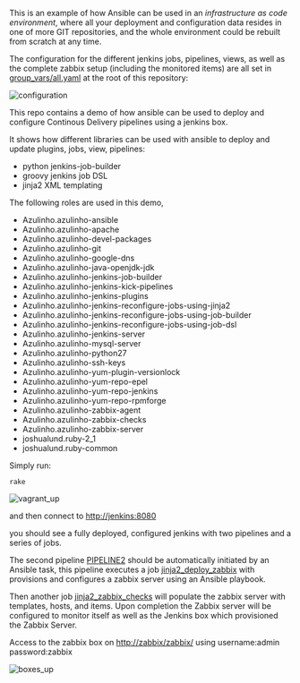 This is an example of how Ansible can be used in an *infrastructure as code environment*,
where all your deployment and configuration data resides in one of more GIT repositories, and the whole environment could be rebuilt from scratch at any time.

The configuration for the different jenkins jobs, pipelines, views,
as well as the complete zabbix setup (including the monitored items) are all set in [group_vars/all.yaml](https://github.com/Azulinho/ansible-jenkins-showcase/blob/master/group_vars/all.yaml) at the root of this repository:

![configuration](https://github.com/Azulinho/ansible-jenkins-showcase/raw/master/videos/part0.gif)

This repo contains a demo of how ansible can be used to deploy and configure Continous Delivery pipelines using
a jenkins box.

It shows how different libraries can be used with ansible to deploy and update plugins, jobs, view, pipelines:

* python jenkins-job-builder
* groovy jenkins job DSL
* jinja2 XML templating


The following roles are used in this demo,

* Azulinho.azulinho-ansible
* Azulinho.azulinho-apache
* Azulinho.azulinho-devel-packages
* Azulinho.azulinho-git
* Azulinho.azulinho-google-dns
* Azulinho.azulinho-java-openjdk-jdk
* Azulinho.azulinho-jenkins-job-builder
* Azulinho.azulinho-jenkins-kick-pipelines
* Azulinho.azulinho-jenkins-plugins
* Azulinho.azulinho-jenkins-reconfigure-jobs-using-jinja2
* Azulinho.azulinho-jenkins-reconfigure-jobs-using-job-builder
* Azulinho.azulinho-jenkins-reconfigure-jobs-using-job-dsl
* Azulinho.azulinho-jenkins-server
* Azulinho.azulinho-mysql-server
* Azulinho.azulinho-python27
* Azulinho.azulinho-ssh-keys
* Azulinho.azulinho-yum-plugin-versionlock
* Azulinho.azulinho-yum-repo-epel
* Azulinho.azulinho-yum-repo-jenkins
* Azulinho.azulinho-yum-repo-rpmforge
* Azulinho.azulinho-zabbix-agent
* Azulinho.azulinho-zabbix-checks
* Azulinho.azulinho-zabbix-server
* joshualund.ruby-2_1
* joshualund.ruby-common


Simply run:

    rake

![vagrant_up](https://github.com/Azulinho/ansible-jenkins-showcase/raw/master/videos/part1.gif)

and then connect to [http://jenkins:8080](http://jenkins:8080)

you should see a fully deployed, configured jenkins with two pipelines and a series of jobs.

The second pipeline [PIPELINE2](http://jenkins:8080/view/PIPELINE2) should be automatically initiated by an Ansible task,
this pipeline executes a job [jinja2_deploy_zabbix](http://jenkins:8080/job/jinja2_deploy_zabbix/) with provisions and configures a zabbix server using an Ansible playbook.


Then another job [jinja2_zabbix_checks](http://jenkins:8080/job/jinja2_zabbix_checks) will populate the zabbix server with templates, hosts, and items.
Upon completion the Zabbix server will be configured to monitor itself as well as the Jenkins box which provisioned the Zabbix Server.

Access to the zabbix box on [http://zabbix/zabbix/](http://zabbix/zabbix/) using username:admin password:zabbix


![boxes_up](https://github.com/Azulinho/ansible-jenkins-showcase/raw/master/videos/part2.gif)


